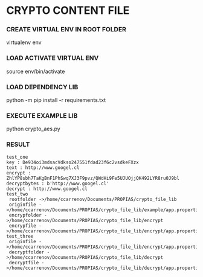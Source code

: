 # CRYPTO CONTENT FILE


### CREATE VIRTUAL ENV IN ROOT FOLDER
virtualenv env

### LOAD ACTIVATE VIRTUAL ENV

source env/bin/activate

### LOAD DEPENDENCY LIB

python -m pip install -r requirements.txt

### EXECUTE EXAMPLE LIB
python crypto_aes.py

### RESULT

```
test_one
key : De934oi3mdsacVdkso247551fdad23f6c2vsdkeFXzx
text : http://www.googel.cl
encrypt : ZhlYP8sbh7TaKgBnF1PhSwq7XJ3F9pvz/QWdHi9Fe5UJUOjjQK492LYR8ru0J9bl
decryptbytes : b'http://www.googel.cl'
decrypt : http://www.googel.cl
test_two
 rootfolder ->/home/ccarrenov/Documents/PROPIAS/crypto_file_lib
 originfile ->/home/ccarrenov/Documents/PROPIAS/crypto_file_lib/example/app.properties
 encrypfolder ->/home/ccarrenov/Documents/PROPIAS/crypto_file_lib/encrypt
 encrypfile ->/home/ccarrenov/Documents/PROPIAS/crypto_file_lib/encrypt/app.properties
test_three
 originfile ->/home/ccarrenov/Documents/PROPIAS/crypto_file_lib/encrypt/app.properties
 decryptfolder ->/home/ccarrenov/Documents/PROPIAS/crypto_file_lib/decrypt
 decryptfile ->/home/ccarrenov/Documents/PROPIAS/crypto_file_lib/decrypt/app.properties
 ```
